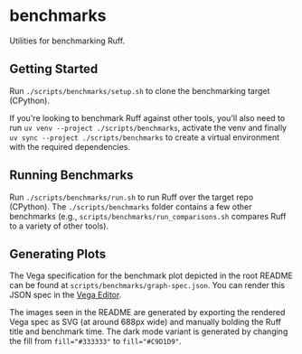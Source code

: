 # benchmarks

Utilities for benchmarking Ruff.

## Getting Started

Run `./scripts/benchmarks/setup.sh` to clone the benchmarking target (CPython).

If you're looking to benchmark Ruff against other tools, you'll also need to run `uv venv --project ./scripts/benchmarks`,
activate the venv and finally `uv sync --project ./scripts/benchmarks` to create a virtual environment with the required dependencies.

## Running Benchmarks

Run `./scripts/benchmarks/run.sh` to run Ruff over the target repo (CPython). The
`./scripts/benchmarks` folder contains a few other benchmarks (e.g., `scripts/benchmarks/run_comparisons.sh`
compares Ruff to a variety of other tools).

## Generating Plots

The Vega specification for the benchmark plot depicted in the root README can be found at
`scripts/benchmarks/graph-spec.json`. You can render this JSON spec in the [Vega Editor](https://vega.github.io/editor/#/edited).

The images seen in the README are generated by exporting the rendered Vega spec as SVG (at around
688px wide) and manually bolding the Ruff title and benchmark time. The dark mode variant is
generated by changing the fill from `fill="#333333"` to `fill="#C9D1D9"`.

